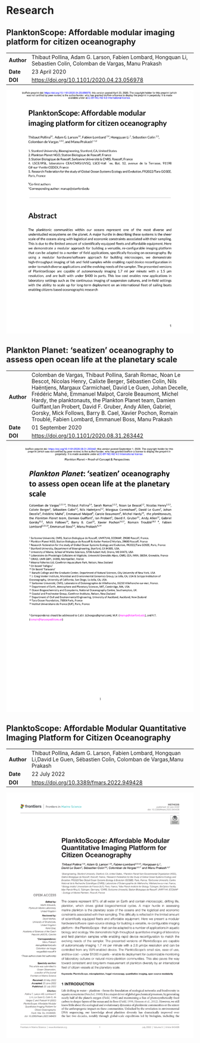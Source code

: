 # Research

## PlanktonScope: Affordable modular imaging platform for citizen oceanography

|            |                                                                                                                 |
| ---------- | --------------------------------------------------------------------------------------------------------------- |
| **Author** | Thibaut Pollina, Adam G. Larson, Fabien Lombard, Hongquan Li, Sebastien Colin, Colomban de Vargas, Manu Prakash |
| **Date**   | 23 April 2020                                                                                                   |
| **DOI**    | <https://doi.org/10.1101/2020.04.23.056978>                                                                     |

<a href="../assets/2020.04.23.056978v1.full.pdf" rel="2020.04.23.056978v1.full.pdf">![2020.04.23.056978v1.full.pdf](../images/research/2020.04.23.056978v1.full.png)</a>

## Plankton Planet: ‘seatizen’ oceanography to assess open ocean life at the planetary scale

|            |                                                                                                                                                                                                                                                                                                                                                                                                                                                                                   |
| ---------- | --------------------------------------------------------------------------------------------------------------------------------------------------------------------------------------------------------------------------------------------------------------------------------------------------------------------------------------------------------------------------------------------------------------------------------------------------------------------------------- |
| **Author** | Colomban de Vargas, Thibaut Pollina, Sarah Romac, Noan Le Bescot, Nicolas Henry, Calixte Berger, Sébastien Colin, Nils Haëntjens, Margaux Carmichael, David Le Guen, Johan Decelle, Frédéric Mahé, Emmanuel Malpot, Carole Beaumont, Michel Hardy, the planktonauts, the Plankton Planet team, Damien Guiffant,Ian Probert, David F. Gruber, Andy Allen, Gabriel, Gorsky, Mick Follows, Barry B. Cael, Xavier Pochon, Romain Troublé, Fabien Lombard, Emmanuel Boss, Manu Prakash |
| **Date**   | 01 September 2020                                                                                                                                                                                                                                                                                                                                                                                                                                                                 |
| **DOI**    | <https://doi.org/10.1101/2020.08.31.263442>                                                                                                                                                                                                                                                                                                                                                                                                                                       |

<a href="../assets/2020.08.31.263442v1.full.pdf" rel="2020.08.31.263442v1.full.pdf">![2020.08.31.263442v1.full.pdf](../images/research/2020.08.31.263442v1.full.png)</a>

## PlanktoScope: Affordable Modular Quantitative Imaging Platform for Citizen Oceanography

|            |                                                                                                                              |
| ---------- | ---------------------------------------------------------------------------------------------------------------------------- |
| **Author** | Thibaut Pollina, Adam G. Larson, Fabien Lombard, Hongquan Li,David Le Guen, Sébastien Colin, Colomban de Vargas,Manu Prakash |
| **Date**   | 22 July 2022                                                                                                                 |
| **DOI**    | <https://doi.org/10.3389/fmars.2022.949428>                                                                                  |

<a href="../assets/fmars-09-949428.pdf" rel="fmars-09-949428.pdf">![fmars-09-949428.pdf](../images/research/fmars-09-949428.png)</a>
